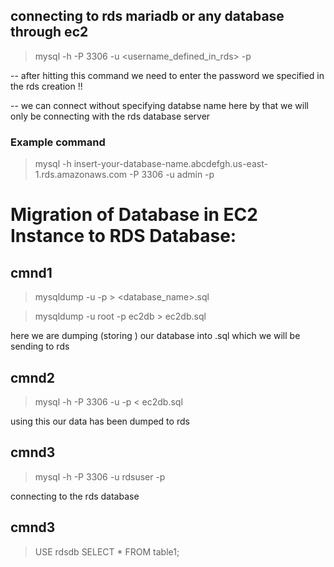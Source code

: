    
## connecting to rds mariadb or any database through ec2 

> mysql -h <rds endpoint here > -P 3306 -u <username_defined_in_rds> -p <databasename> 



-- after hitting this command we need to enter the password we specified in the rds creation !! 

-- we can connect without specifying databse name here by that we will only be connecting with the rds database server


### Example command

> mysql -h insert-your-database-name.abcdefgh.us-east-1.rds.amazonaws.com  -P 3306 -u admin -p




# Migration of Database in EC2 Instance to RDS Database:

## cmnd1

> mysqldump -u <username> -p <databasename> > <database_name>.sql

> mysqldump -u root -p ec2db > ec2db.sql

 here we are dumping (storing ) our database into .sql which we will be sending to rds 



## cmnd2 

> mysql -h <replace-rds-end-point-here> -P 3306 -u <rdsuser-in-rds> -p <database-name> < ec2db.sql

using this our data has been dumped to rds 


## cmnd3

> mysql -h <replace-rds-end-point-here> -P 3306 -u rdsuser -p

connecting to the rds database


## cmnd3

> USE rdsdb
> SELECT * FROM table1;









